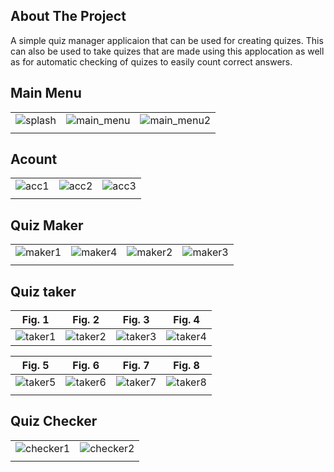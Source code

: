 ## About The Project
A simple quiz manager applicaion that can be used for creating quizes. This can also be used to take quizes that are made using this applocation as well as for automatic checking of quizes to easily count correct answers.

## Main Menu

|   |   |  |
| ------------- | ------------- | ------------- |
| ![splash](https://github.com/elian-olbz/Quiz-Manager-Android/assets/88755620/2c24f9ae-11d1-4fa2-9a64-a2b3f0eb1cf7) | ![main_menu](https://github.com/elian-olbz/Quiz-Manager-Android/assets/88755620/e2929245-e898-4748-9c5b-587fcc474b93) | ![main_menu2](https://github.com/elian-olbz/Quiz-Manager-Android/assets/88755620/4f2ddddf-11ce-415e-9097-031ef43cbb92)
|   |   |  |



## Acount

|  |  |  |              
|------|--------|------|
![acc1](https://github.com/elian-olbz/Quiz-Manager-Android/assets/88755620/abc237fc-9363-456b-93e2-55bfde930a0f) | ![acc2](https://github.com/elian-olbz/Quiz-Manager-Android/assets/88755620/57e46775-8279-4886-94ad-009751c6c6af) | ![acc3](https://github.com/elian-olbz/Quiz-Manager-Android/assets/88755620/0aae745d-d485-4663-bf7d-c95a7a560370)
|  |  |  |  



## Quiz Maker

|  |  |  |  |             
|------|--------|------|------|
![maker1](https://github.com/elian-olbz/Quiz-Manager-Android/assets/88755620/f4478a87-a272-4c15-be1f-e3985c020414) | ![maker4](https://github.com/elian-olbz/Quiz-Manager-Android/assets/88755620/c236dd55-58b3-4900-8bab-071f7e83c64e) | ![maker2](https://github.com/elian-olbz/Quiz-Manager-Android/assets/88755620/981421a1-8e28-4111-a21e-a9c9d4b386cd) | ![maker3](https://github.com/elian-olbz/Quiz-Manager-Android/assets/88755620/0c890f0e-3b91-4446-8a8e-d729715dba23)
|  |  |  |  | 



## Quiz taker

|Fig. 1|Fig. 2|Fig. 3|Fig. 4|
|------|-------|------|------|
![taker1](https://github.com/elian-olbz/Quiz-Manager-Android/assets/88755620/dea83294-3fed-47ad-af34-63326187d0f6) | ![taker2](https://github.com/elian-olbz/Quiz-Manager-Android/assets/88755620/5e0ff93f-e3f6-4f47-be43-841478365b50) | ![taker3](https://github.com/elian-olbz/Quiz-Manager-Android/assets/88755620/1e77745b-a77e-4953-a45c-4c167720a53f) | ![taker4](https://github.com/elian-olbz/Quiz-Manager-Android/assets/88755620/59cc4226-470f-4dfa-bac5-7532682d9a76)

|Fig. 5|Fig. 6|Fig. 7|Fig. 8|
|------|-------|------|------|
![taker5](https://github.com/elian-olbz/Quiz-Manager-Android/assets/88755620/146160a2-c484-4083-9ad9-9d4ccc6b9440) | ![taker6](https://github.com/elian-olbz/Quiz-Manager-Android/assets/88755620/e2bd124f-6b9f-4546-b46e-e17531cf7d6f) | ![taker7](https://github.com/elian-olbz/Quiz-Manager-Android/assets/88755620/23307a07-6cee-43cd-8846-edc156cec8c4) | ![taker8](https://github.com/elian-olbz/Quiz-Manager-Android/assets/88755620/832f2ee4-aecc-43d7-8a7f-0895d044834c)
|  |  |  |  | 


## Quiz Checker

|  |  |
|------|--------|
![checker1](https://github.com/elian-olbz/Quiz-Manager-Android/assets/88755620/69268cfc-85bb-423a-9889-b7d21de67046) | ![checker2](https://github.com/elian-olbz/Quiz-Manager-Android/assets/88755620/1617c407-9d84-4d90-ad40-209f2587ea5e)
|  |  |









